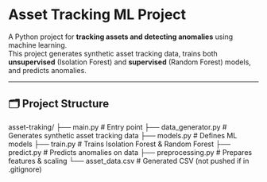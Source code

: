 # Asset Tracking ML Project

A Python project for **tracking assets and detecting anomalies** using machine learning.  
This project generates synthetic asset tracking data, trains both **unsupervised** (Isolation Forest) and **supervised** (Random Forest) models, and predicts anomalies.

---

## 🗂 Project Structure

asset-traking/
├── main.py # Entry point
├── data_generator.py # Generates synthetic asset tracking data
├── models.py # Defines ML models
├── train.py # Trains Isolation Forest & Random Forest
├── predict.py # Predicts anomalies on data
├── preprocessing.py # Prepares features & scaling
└── asset_data.csv # Generated CSV (not pushed if in .gitignore)
